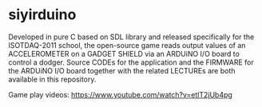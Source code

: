 # siyirduino

Developed in pure C based on SDL library and released specifically for the ISOTDAQ-2011 school, the open-source game reads output values of an ACCELEROMETER on a GADGET SHIELD via an ARDUiNO I/O board to control a dodger. Source CODEs for the application and the FIRMWARE for the ARDUiNO I/O board together with the related LECTUREs are both available in this repository.

Game play videos: https://www.youtube.com/watch?v=etlT2jUb4pg
